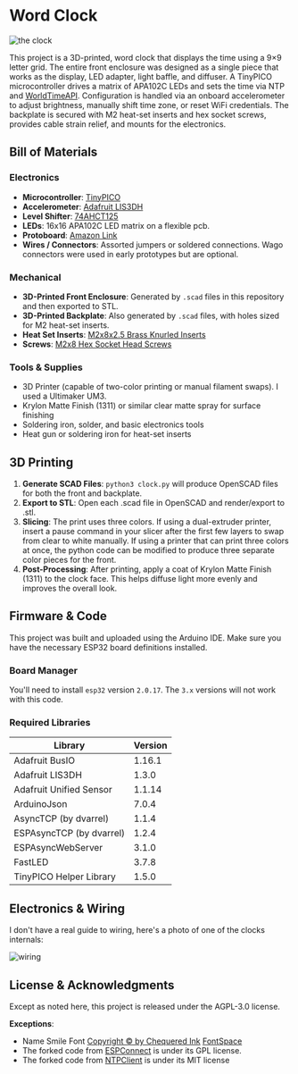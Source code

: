 # Word Clock

![the clock](.photos/clock.jpg)

This project is a 3D-printed, word clock that displays the time using a 9×9 letter grid. 
The entire front enclosure was designed as a single piece that works as the display, LED adapter, light baffle, and diffuser. 
A TinyPICO microcontroller drives a matrix of APA102C LEDs and sets the time via NTP and [WorldTimeAPI](http://worldtimeapi.org).
Configuration is handled via an onboard accelerometer to adjust brightness, manually shift time zone, or reset WiFi credentials.
The backplate is secured with M2 heat-set inserts and hex socket screws, provides cable strain relief, and mounts for the electronics.

## Bill of Materials

### Electronics
- **Microcontroller**: [TinyPICO](https://www.tinypico.com/)
- **Accelerometer**: [Adafruit LIS3DH](https://www.adafruit.com/product/2809)
- **Level Shifter**: [74AHCT125](https://www.adafruit.com/product/1787)
- **LEDs**: 16x16 APA102C LED matrix on a flexible pcb.
- **Protoboard**: [Amazon Link](https://www.amazon.com/gp/product/B071R3BFNL)
- **Wires / Connectors**: Assorted jumpers or soldered connections. Wago connectors were used in early prototypes but are optional.

### Mechanical
- **3D-Printed Front Enclosure**: Generated by `.scad` files in this repository and then exported to STL.
- **3D-Printed Backplate**: Also generated by `.scad` files, with holes sized for M2 heat-set inserts.
- **Heat Set Inserts**: [M2x8x2.5 Brass Knurled Inserts](https://www.amazon.com/Hilitchi-Knurled-Threaded-Function-Projects/dp/B07VFZWWXY)
- **Screws**: [M2x8 Hex Socket Head Screws](https://www.amazon.com/DYWISHKEY-Pieces-Socket-Screws-Wrench/dp/B07W5J19Y5)

### Tools & Supplies
- 3D Printer (capable of two-color printing or manual filament swaps). I used a Ultimaker UM3.
- Krylon Matte Finish (1311) or similar clear matte spray for surface finishing
- Soldering iron, solder, and basic electronics tools
- Heat gun or soldering iron for heat-set inserts

## 3D Printing

1. **Generate SCAD Files**: `python3 clock.py` will produce OpenSCAD files for both the front and backplate.
2. **Export to STL**:  Open each .scad file in OpenSCAD and render/export to .stl.
3. **Slicing**: The print uses three colors. If using a dual-extruder printer, insert a pause command in your slicer after the first few layers to swap from clear to white manually.
  If using a printer that can print three colors at once, the python code can be modified to produce three separate color pieces for the front.
4. **Post-Processing**: After printing, apply a coat of Krylon Matte Finish (1311) to the clock face. This helps diffuse light more evenly and improves the overall look.

## Firmware & Code

This project was built and uploaded using the Arduino IDE. Make sure you have the necessary ESP32 board definitions installed.

### Board Manager

You'll need to install `esp32` version `2.0.17`. The `3.x` versions will not work with this code.

### Required Libraries

| Library | Version | 
| ------- | ------- | 
| Adafruit BusIO | 1.16.1 |
| Adafruit LIS3DH | 1.3.0 |
| Adafruit Unified Sensor | 1.1.14 |
| ArduinoJson | 7.0.4 |
| AsyncTCP (by dvarrel) | 1.1.4 |
| ESPAsyncTCP (by dvarrel) | 1.2.4 |
| ESPAsyncWebServer | 3.1.0 |
| FastLED | 3.7.8 |
| TinyPICO Helper Library | 1.5.0 |

## Electronics & Wiring

I don't have a real guide to wiring, here's a photo of one of the clocks internals:

![wiring](.photos/inside.jpg)

## License & Acknowledgments

Except as noted here, this project is released under the AGPL-3.0 license.

**Exceptions**:
 - Name Smile Font [Copyright © by Chequered Ink](https://chequered.ink) [FontSpace](https://www.fontspace.com/name-smile-font-f30803)
 - The forked code from [ESPConnect](https://github.com/ayushsharma82/ESPConnect) is under its GPL license.
 - The forked code from [NTPClient](https://github.com/arduino-libraries/NTPClient) is under its MIT license

